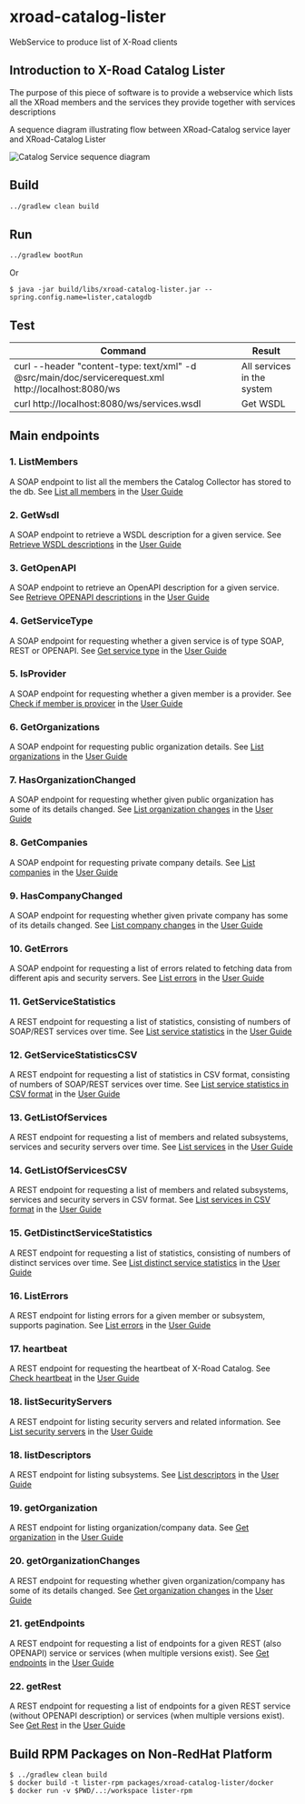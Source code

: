 # xroad-catalog-lister

WebService to produce list of X-Road clients

## Introduction to X-Road Catalog Lister

The purpose of this piece of software is to provide a webservice which lists all the XRoad members and the services they provide together with services descriptions

A sequence diagram illustrating flow between XRoad-Catalog service layer and XRoad-Catalog Lister

![Catalog Service sequence diagram](sequence_diagram_catalog_service.png)


## Build
```sh
../gradlew clean build
```

## Run
```sh
../gradlew bootRun
```

Or

    $ java -jar build/libs/xroad-catalog-lister.jar --spring.config.name=lister,catalogdb


## Test

| Command                                                                                             |           Result            |
|-----------------------------------------------------------------------------------------------------|-----------------------------|
| curl --header "content-type: text/xml" -d @src/main/doc/servicerequest.xml http://localhost:8080/ws |  All services in the system |
| curl http://localhost:8080/ws/services.wsdl                                                         |  Get WSDL                   |

## Main endpoints

### 1. ListMembers

A SOAP endpoint to list all the members the Catalog Collector has stored to the db.
See [List all members](../xroad_catalog_user_guide.md#3231-list-all-members) in the [User Guide](../xroad_catalog_user_guide.md#license)

### 2. GetWsdl

A SOAP endpoint to retrieve a WSDL description for a given service.
See [Retrieve WSDL descriptions](../xroad_catalog_user_guide.md#3232-retrieve-wsdl-descriptions) in the [User Guide](../xroad_catalog_user_guide.md#license)

### 3. GetOpenAPI

A SOAP endpoint to retrieve an OpenAPI description for a given service.
See [Retrieve OPENAPI descriptions](../xroad_catalog_user_guide.md#3233-retrieve-openapi-descriptions) in the [User Guide](../xroad_catalog_user_guide.md#license)

### 4. GetServiceType

A SOAP endpoint for requesting whether a given service is of type SOAP, REST or OPENAPI.
See [Get service type](../xroad_catalog_user_guide.md#3234-get-service-type) in the [User Guide](../xroad_catalog_user_guide.md#license)

### 5. IsProvider

A SOAP endpoint for requesting whether a given member is a provider.
See [Check if member is provicer](../xroad_catalog_user_guide.md#3235-check-if-member-is-provider) in the [User Guide](../xroad_catalog_user_guide.md#license)

### 6. GetOrganizations

A SOAP endpoint for requesting public organization details.
See [List organizations](../xroad_catalog_user_guide.md#3236-list-organizations) in the [User Guide](../xroad_catalog_user_guide.md#license)

### 7. HasOrganizationChanged

A SOAP endpoint for requesting whether given public organization has some of its details changed.
See [List organization changes](../xroad_catalog_user_guide.md#3237-list-organization-changes) in the [User Guide](../xroad_catalog_user_guide.md#license)

### 8. GetCompanies

A SOAP endpoint for requesting private company details.
See [List companies](../xroad_catalog_user_guide.md#3238-list-companies) in the [User Guide](../xroad_catalog_user_guide.md#license)

### 9. HasCompanyChanged

A SOAP endpoint for requesting whether given private company has some of its details changed.
See [List company changes](../xroad_catalog_user_guide.md#3239-list-company-changes) in the [User Guide](../xroad_catalog_user_guide.md#license)

### 10. GetErrors

A SOAP endpoint for requesting a list of errors related to fetching data from different apis and security servers.
See [List errors](../xroad_catalog_user_guide.md#32310-list-errors) in the [User Guide](../xroad_catalog_user_guide.md#license)

### 11. GetServiceStatistics

A REST endpoint for requesting a list of statistics, consisting of numbers of SOAP/REST services over time.
See [List service statistics](../xroad_catalog_user_guide.md#32311-list-service-statistics) in the [User Guide](../xroad_catalog_user_guide.md#license)

### 12. GetServiceStatisticsCSV

A REST endpoint for requesting a list of statistics in CSV format, consisting of numbers of SOAP/REST services over time.
See [List service statistics in CSV format](../xroad_catalog_user_guide.md#32312-list-service-statistics-in-csv-format) in the [User Guide](../xroad_catalog_user_guide.md#license)

### 13. GetListOfServices

A REST endpoint for requesting a list of members and related subsystems, services and security servers over time.
See [List services](../xroad_catalog_user_guide.md#32313-list-services) in the [User Guide](../xroad_catalog_user_guide.md#license)

### 14. GetListOfServicesCSV

A REST endpoint for requesting a list of members and related subsystems, services and security servers in CSV format.
See [List services in CSV format](../xroad_catalog_user_guide.md#32314-list-services-in-csv-format) in the [User Guide](../xroad_catalog_user_guide.md#license)

### 15. GetDistinctServiceStatistics

A REST endpoint for requesting a list of statistics, consisting of numbers of distinct services over time.
See [List distinct service statistics](../xroad_catalog_user_guide.md#32316-list-distinct-service-statistics) in the [User Guide](../xroad_catalog_user_guide.md#license)

### 16. ListErrors

A REST endpoint for listing errors for a given member or subsystem, supports pagination.
See [List errors](../xroad_catalog_user_guide.md#32317-list-errors) in the [User Guide](../xroad_catalog_user_guide.md#license)

### 17. heartbeat

A REST endpoint for requesting the heartbeat of X-Road Catalog.
See [Check heartbeat](../xroad_catalog_user_guide.md#32315-check-heartbeat) in the [User Guide](../xroad_catalog_user_guide.md#license)


### 18. listSecurityServers

A REST endpoint for listing security servers and related information.
See [List security servers](../xroad_catalog_user_guide.md#32318-list-security-servers) in the [User Guide](../xroad_catalog_user_guide.md#license)

### 18. listDescriptors

A REST endpoint for listing subsystems.
See [List descriptors](../xroad_catalog_user_guide.md#32319-list-descriptors) in the [User Guide](../xroad_catalog_user_guide.md#license)

### 19. getOrganization

A REST endpoint for listing organization/company data.
See [Get organization](../xroad_catalog_user_guide.md#32320-get-organization) in the [User Guide](../xroad_catalog_user_guide.md#license)

### 20. getOrganizationChanges

A REST endpoint for requesting whether given organization/company has some of its details changed.
See [Get organization changes](../xroad_catalog_user_guide.md#32321-get-organization-changes) in the [User Guide](../xroad_catalog_user_guide.md#license)

### 21. getEndpoints

A REST endpoint for requesting a list of endpoints for a given REST (also OPENAPI) service or services (when multiple versions exist).
See [Get endpoints](../xroad_catalog_user_guide.md#32322-get-endpoints) in the [User Guide](../xroad_catalog_user_guide.md#license)

### 22. getRest

A REST endpoint for requesting a list of endpoints for a given REST service (without OPENAPI description) or services (when multiple versions exist).
See [Get Rest](../xroad_catalog_user_guide.md#32323-get-rest) in the [User Guide](../xroad_catalog_user_guide.md#license)

## Build RPM Packages on Non-RedHat Platform
 
    $ ../gradlew clean build
    $ docker build -t lister-rpm packages/xroad-catalog-lister/docker
    $ docker run -v $PWD/..:/workspace lister-rpm



